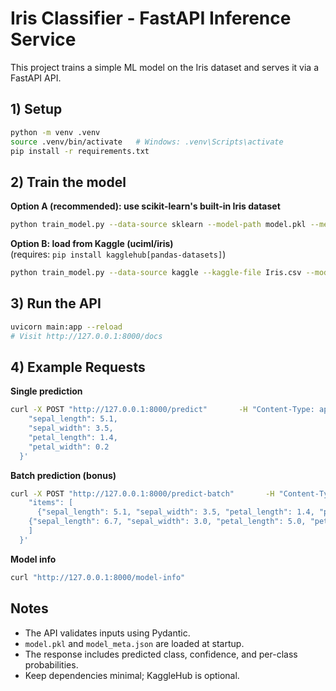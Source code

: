 
# Iris Classifier - FastAPI Inference Service

This project trains a simple ML model on the Iris dataset and serves it via a FastAPI API.

## 1) Setup

```bash
python -m venv .venv
source .venv/bin/activate   # Windows: .venv\Scripts\activate
pip install -r requirements.txt
```

## 2) Train the model

**Option A (recommended): use scikit-learn's built-in Iris dataset**
```bash
python train_model.py --data-source sklearn --model-path model.pkl --meta-path model_meta.json
```

**Option B: load from Kaggle (uciml/iris)**  
(requires: `pip install kagglehub[pandas-datasets]`)
```bash
python train_model.py --data-source kaggle --kaggle-file Iris.csv --model-path model.pkl --meta-path model_meta.json
```

## 3) Run the API

```bash
uvicorn main:app --reload
# Visit http://127.0.0.1:8000/docs
```

## 4) Example Requests

**Single prediction**
```bash
curl -X POST "http://127.0.0.1:8000/predict"       -H "Content-Type: application/json"       -d '{
    "sepal_length": 5.1,
    "sepal_width": 3.5,
    "petal_length": 1.4,
    "petal_width": 0.2
  }'
```

**Batch prediction (bonus)**
```bash
curl -X POST "http://127.0.0.1:8000/predict-batch"       -H "Content-Type: application/json"       -d '{
    "items": [
      {"sepal_length": 5.1, "sepal_width": 3.5, "petal_length": 1.4, "petal_width": 0.2},
    {"sepal_length": 6.7, "sepal_width": 3.0, "petal_length": 5.0, "petal_width": 1.7}
    ]
  }'
```

**Model info**
```bash
curl "http://127.0.0.1:8000/model-info"
```

## Notes

- The API validates inputs using Pydantic.
- `model.pkl` and `model_meta.json` are loaded at startup.
- The response includes predicted class, confidence, and per-class probabilities.
- Keep dependencies minimal; KaggleHub is optional.
